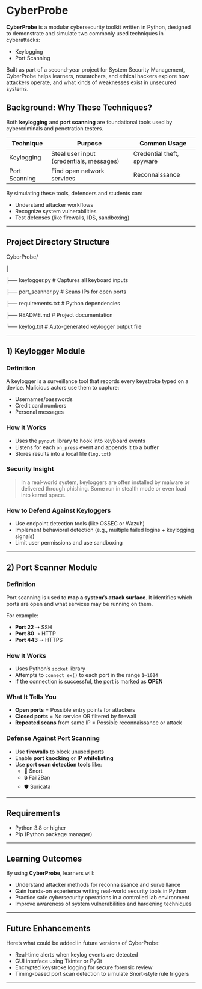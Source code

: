 # CyberProbe

**CyberProbe** is a modular cybersecurity toolkit written in Python, designed to demonstrate and simulate two commonly used techniques in cyberattacks:

- Keylogging
- Port Scanning

Built as part of a second-year project for System Security Management, CyberProbe helps learners, researchers, and ethical hackers explore how attackers operate, and what kinds of weaknesses exist in unsecured systems.


## Background: Why These Techniques?

Both **keylogging** and **port scanning** are foundational tools used by cybercriminals and penetration testers.

| Technique      | Purpose                                      | Common Usage               |
|----------------|----------------------------------------------|----------------------------|
| Keylogging     | Steal user input (credentials, messages)     | Credential theft, spyware |
| Port Scanning  | Find open network services                   | Reconnaissance             |

By simulating these tools, defenders and students can:

- Understand attacker workflows
- Recognize system vulnerabilities
- Test defenses (like firewalls, IDS, sandboxing)

---

## Project Directory Structure

CyberProbe/

│

├── keylogger.py         # Captures all keyboard inputs

├── port_scanner.py      # Scans IPs for open ports

├── requirements.txt     # Python dependencies

├── README.md            # Project documentation

└── keylog.txt              # Auto-generated keylogger output file


---

## 1) Keylogger Module

### Definition

A keylogger is a surveillance tool that records every keystroke typed on a device. Malicious actors use them to capture:

- Usernames/passwords
- Credit card numbers
- Personal messages

### How It Works

- Uses the `pynput` library to hook into keyboard events
- Listens for each `on_press` event and appends it to a buffer
- Stores results into a local file (`log.txt`)

### Security Insight

> In a real-world system, keyloggers are often installed by malware or delivered through phishing. Some run in stealth mode or even load into kernel space.

### How to Defend Against Keyloggers

- Use endpoint detection tools (like OSSEC or Wazuh)
- Implement behavioral detection (e.g., multiple failed logins + keylogging signals)
- Limit user permissions and use sandboxing

---

## 2) Port Scanner Module

### Definition

Port scanning is used to **map a system’s attack surface**. It identifies which ports are open and what services may be running on them.

For example:
- **Port 22** ➝ SSH  
- **Port 80** ➝ HTTP  
- **Port 443** ➝ HTTPS  

### How It Works

- Uses Python’s `socket` library
- Attempts to `connect_ex()` to each port in the range `1–1024`
- If the connection is successful, the port is marked as **OPEN**

### What It Tells You

- **Open ports** = Possible entry points for attackers  
- **Closed ports** = No service OR filtered by firewall  
- **Repeated scans** from same IP = Possible reconnaissance or attack

### Defense Against Port Scanning

- Use **firewalls** to block unused ports
- Enable **port knocking** or **IP whitelisting**
- Use **port scan detection tools** like:
  - 🔎 Snort
  - 🔒 Fail2Ban
  - 🛡️ Suricata

---

## Requirements

- Python 3.8 or higher  
- Pip (Python package manager)  

---

## Learning Outcomes

By using **CyberProbe**, learners will:

- Understand attacker methods for reconnaissance and surveillance  
- Gain hands-on experience writing real-world security tools in Python  
- Practice safe cybersecurity operations in a controlled lab environment  
- Improve awareness of system vulnerabilities and hardening techniques
  
---

## Future Enhancements

Here’s what could be added in future versions of CyberProbe:

- Real-time alerts when keylog events are detected  
- GUI interface using Tkinter or PyQt  
- Encrypted keystroke logging for secure forensic review  
- Timing-based port scan detection to simulate Snort-style rule triggers  

---


